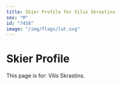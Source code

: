 ```yaml
---
title: Skier Profile for Vilis Skrastins
sex: "M"
id: "7458"
image: "/img/flags/lat.svg" 
---
```


# Skier Profile

This page is for: Vilis Skrastins.
    